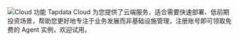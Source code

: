 <span class="tooltip">
  <img src="https://img.shields.io/badge/%E6%94%AF%E6%8C%81%E7%89%88%E6%9C%AC:%20-Tapdata%20Cloud-orange" style={{transform:'scale(1.1)'}} alt="Cloud 功能"/>
  <span class="tooltip-content">Tapdata Cloud 为您提供了云端服务，适合需要快速部署、低前期投资场景，帮助您更好地专注于业务发展而非基础设施管理，注册账号即可领取免费的 Agent 实例，欢迎试用。</span>
</span>